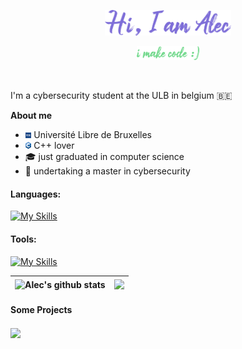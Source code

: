 <p align="center"><img width="40%" alt="Hello, I'm Alec" src="./assets/hi2.png" /></a></p>
<p align="center"><img width="20%" alt="i make code" src="./assets/student2.png" /></a></p>

<br />

I'm a cybersecurity student at the ULB in belgium 🇧🇪

**About me**

- <img width="2%" alt="ULB logo" src="./assets/ulb.png" /> Université Libre de Bruxelles
- <img width="2%" alt="cpp logo" src="./assets/cpp_logo.png" /> C++ lover
- 🎓 just graduated in computer science
- 🔐 undertaking a master in cybersecurity

#### Languages:

[![My Skills](https://skillicons.dev/icons?i=cpp,c,python,java,bash,js,html,css,vue,express)](https://skillicons.dev)

#### Tools:

[![My Skills](https://skillicons.dev/icons?i=linux,git,docker,idea,vscode,unity)](https://skillicons.dev)


| <img align="center" src="https://github-readme-stats.vercel.app/api?username=Aweinhof&show_icons=true&include_all_commits=true&theme=buefy&hide_border=true" alt="Alec's github stats" /> | <img align="center" src="https://github-readme-stats.vercel.app/api/top-langs/?username=Aweinhof&layout=compact&theme=buefy&hide_border=true" /> |
| ------------- | ------------- |

#### Some Projects

<a href="https://github.com/Aweinhof/discloud">
  <img align="center" src="https://github-readme-stats.vercel.app/api/pin/?username=Aweinhof&repo=discloud&theme=buefy" />
</a>
